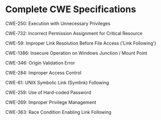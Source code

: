 

# Complete CWE Specifications

CWE-250: Execution with Unnecessary Privileges

CWE-732: Incorrect Permission Assignment for Critical Resource

CWE-59: Improper Link Resolution Before File Access ('Link Following')

CWE-1386: Insecure Operation on Windows Junction / Mount Point

CWE-346: Origin Validation Error

CWE-284: Improper Access Control

CWE-61: UNIX Symbolic Link (Symlink) Following

CWE-259: Use of Hard-coded Password

CWE-269: Improper Privilege Management

CWE-363: Race Condition Enabling Link Following